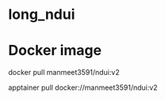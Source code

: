 # long_ndui

# Docker image

docker pull manmeet3591/ndui:v2

apptainer pull docker://manmeet3591/ndui:v2
